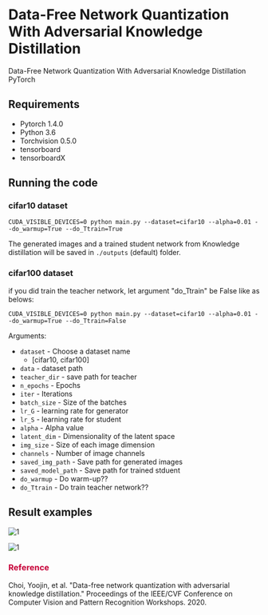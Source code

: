 # Data-Free Network Quantization With Adversarial Knowledge Distillation

Data-Free Network Quantization With Adversarial Knowledge Distillation PyTorch

## Requirements

- Pytorch 1.4.0 
- Python 3.6
- Torchvision 0.5.0
- tensorboard
- tensorboardX


## Running the code

### cifar10 dataset 

```shell
CUDA_VISIBLE_DEVICES=0 python main.py --dataset=cifar10 --alpha=0.01 --do_warmup=True --do_Ttrain=True
```

The generated images and a trained student network from Knowledge distillation will be saved in `./outputs` (default) folder.

### cifar100 dataset 

if you did train the teacher network, let argument "do_Ttrain" be False like as belows:

```shell
CUDA_VISIBLE_DEVICES=0 python main.py --dataset=cifar10 --alpha=0.01 --do_warmup=True --do_Ttrain=False
```


Arguments:

- `dataset` - Choose a dataset name
	- [cifar10, cifar100]
- `data` - dataset path
- `teacher_dir` - save path for teacher 
- `n_epochs` - Epochs
- `iter` - Iterations
- `batch_size` - Size of the batches
- `lr_G` - learning rate for generator
- `lr_S` - learning rate for student
- `alpha` - Alpha value
- `latent_dim` - Dimensionality of the latent space
- `img_size` - Size of each image dimension
- `channels` - Number of image channels
- `saved_img_path` - Save path for generated images
- `saved_model_path` - Save path for trained stduent
- `do_warmup` - Do warm-up??
- `do_Ttrain` - Do train teacher network??


## Result examples


![1](./assets/fig1.PNG)

![1](./assets/fig2.png)

### <span style="color:#C70039 ">Reference </span>
Choi, Yoojin, et al. "Data-free network quantization with adversarial knowledge distillation." Proceedings of the IEEE/CVF Conference on Computer Vision and Pattern Recognition Workshops. 2020.

